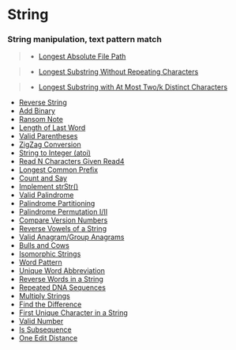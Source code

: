 # String

### String manipulation, text pattern match

> * [Longest Absolute File Path](longest_absolute_file_path.md)

> * [Longest Substring Without Repeating Characters](longest_substring_without_repeating_characters.md)

> * [Longest Substring with At Most Two/k Distinct Characters](longest_substring_with_at_most_two_distinct_Characters.md)

 * [Reverse String](reverse_string.md)
 * [Add Binary](add_binary.md)
 * [Ransom Note](ransom_note.md)
 * [Length of Last Word](length_of_last_word.md)
 * [Valid Parentheses](valid_parentheses.md)
 * [ZigZag Conversion](zigzag_conversion.md)
 * [String to Integer (atoi)](string_to_integer.md)
 * [Read N Characters Given Read4](read_n_characters_given_read4.md)
 * [Longest Common Prefix](longest_common_prefix.md)
 * [Count and Say](count_and_say.md)
 * [Implement strStr()](implement_strstr.md)
 * [Valid Palindrome](valid_palindrome.md)
 * [Palindrome Partitioning](palindrome_partitioning.md)
 * [Palindrome Permutation I/II](palindrome_permutation.md)
 * [Compare Version Numbers](compare_version_numbers.md)
 * [Reverse Vowels of a String](reverse_vowels_of_a_string.md)
 * [Valid Anagram/Group Anagrams](valid_anagram.md)
 * [Bulls and Cows](bulls_and_cows.md)
 * [Isomorphic Strings](isomorphic_strings.md)
 * [Word Pattern](word_pattern.md)
 * [Unique Word Abbreviation](unique_word_abbreviation.md)
 * [Reverse Words in a String](reverse_words_in_a_string.md)
 * [Repeated DNA Sequences](repeated_dna_sequences.md)
 * [Multiply Strings](multiply_strings.md)
 * [Find the Difference](find_the_difference.md)
 * [First Unique Character in a String](first_unique_character_in_a_string.md)
 * [Valid Number](valid_number.md)
 * [Is Subsequence](is_subsequence.md)
 * [One Edit Distance](one_edit_distance.md)
